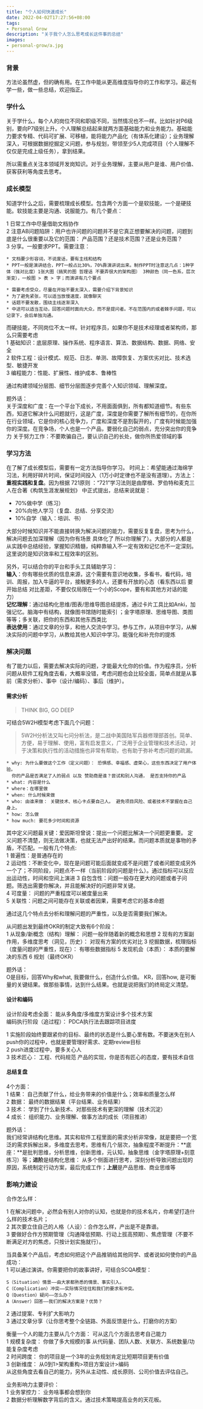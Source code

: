 ```yaml
---
title: "个人如何快速成长"
date: 2022-04-02T17:27:56+08:00
tags:
- Personal Grow
description: "关于我个人怎么思考成长这件事的总结"
images:
- personal-grow/a.jpg
---
```


### 背景

方法论虽然虚，但的确有用。在工作中能从更高维度指导你的工作和学习。最近有学一些，做一些总结，欢迎指正。

### 学什么

关于学什么，每个人的岗位不同和职级不同，当然情况也不一样。比如针对P6级别，要向P7级别上升。个人理解总结起来就两方面基础能力和业务能力。基础能力要求专精、代码可扩展、可移植，能将能力产品化（有体系化建设）；业务理解深入，可根据数据挖掘定义问题，参与规划，带领至少5人完成项目（个人理解不仅仅是完成上级任务），拿到结果。

所以需重点关注本领域开发岗知识。对于业务理解，主要从用户是谁、用户价值、获客获利等角度去思考。

### 成长模型

知道学什么之后，需要梳理成长模型。包含两个方面一个是软技能，一个是硬技能。软技能主要是沟通、说服能力。有几个要点： 

1 日常工作中尽量借助文档协作  
2 注意AB问题陷阱：用户也许问题的问题并不是它真正想要解决的问题，问题到底是什么很重要以及它的范围： 产品范围？还是技术范围？还是业务范围？  
3 分享。一般要求PPT。需要注意：  

    * 文档要少形容词，不说废话，要有主线和结构  
    * PPT一般是演讲结合，PPT一般占比30%，70%靠演讲说出来。制作PPT时注意这几点：1种字体（强对比度）1张大图（搞笑的图 哲理话 不要弄很大的架构图） 3种颜色（同一色系，层次渐变），一般图 > 表 > 字；而演讲有几个要点  

    * 需要考虑受众，尽量在开始不要太深入，需要介绍下背景知识  
    * 为了避免紧张，可以适当放慢速度，就像聊天  
    * 话题不要发散，围绕主线逐渐深入  
    * 中途可以适当互动，回答问题时面向大众，而不是提问者。不在范围内的或者棘手问题，可以记录下，会后单独沟通。  

而硬技能，不同岗位不太一样。针对程序员，如果你不是技术经理或者架构师，那么只需要考虑  
1 基础知识：底层原理、操作系统、程序语言、算法、数据结构、数据、网络、安全  
2 软件工程：设计模式、规范、日志、单测、故障恢复、方案优劣对比、技术选型、敏捷开发  
3 编程能力：性能、扩展性、维护成本、鲁棒性

通过构建领域分层图、细节分层图逐步完善个人知识领域、理解深度。

题外话：  
关于深度和广度：在一个平台下成长，不用面面俱到，所有都知道细节。有些东西，知道它解决什么问题就行，这是广度，深度是你需要了解所有细节的，在你所在行业领域，它是你的核心竞争力，广度和深度不是割裂开的，广度有时候能加强你的深度。在竞争场，个人也是一个产品，要弱化自己的弱点，充分突出你的竞争力
关于努力工作：不要欺骗自己，要认识自己的长处，做你所热爱领域的事

### 学习方法

在了解了成长模型后，需要有一定方法指导你学习。 时间上：希望能通过海绵学习法，利用好碎片时间，保证时间投入（1万小时定律也不是没有道理）。方法上：**重视实践和复盘**。因为根据 721原则 ：“721”学习法则是由摩根、罗伯特和麦克三人在合著《构筑生涯发展规划》 中正式提出，总结来说就是：

* 70%做中学（练习）
* 20%向他人学习（复盘、总结、分享交流）  
* 10%自学（输入：培训、书）  

大部分时候知识并不能直接转换为解决问题的能力，需要反复复盘，思考为什么，解决问题去加深理解（因为你有场景 具体化了 所以你理解了）。大部分的人都是从实践中总结经验，掌握知识精髓，纯粹靠输入不一定有效和记忆也不一定深刻。这里说的是知识效率和工程效率的区别。

另外，可以结合你的平台和手头工具辅助学习：  
**输入**：你有哪些优质的信息来源，这个需要有意识地收集，多看书，看代码，培训、周报，加入牛逼的平台，接触更多的人，还要有开放的心态（看东西以后 要开始总结 对比差距，不要仅仅局限在一个小的Scope，要有和其他方对话的能力）  
**记忆理解**：通过结构化思维/图表/思维导图总结提炼，通过卡片工具比如Anki，加强记忆。脑海中有结构，就像图书馆随时能索引 ；金字塔原理、思维导图、类图等等；多关联，把你的东西和其他东西类比  
**表达使用**：通过文章的分享，和他人交流中学习。参与工作，从项目中学习，从解决实际的问题中学习，从教给其他人知识中学习。能强化和补充你的提炼  

### 解决问题

有了能力以后，需要去解决实际的问题，才能最大化你的价值。作为程序员，分析问题从软件工程角度去看，大概率没错，考虑问题也会比较全面，简单点就是从事前（需求分析）、事中（设计/编码）、事后（维护）。 

#### 需求分析

> THINK BIG, GO DEEP

可结合5W2H模型考虑下面几个问题：
> 5W2H分析法又叫七问分析法，是二战中美国陆军兵器修理部首创。简单、方便，易于理解、使用，富有启发意义，广泛用于企业管理和技术活动，对于决策和执行性的活动措施也非常有帮助，也有助于弥补考虑问题的疏漏。

    * why: 为什么要做这个工作（定义问题）： 恐惧感、幸福感、虚荣心，这些东西决定了用户体验。
      你的产品是否满足了人的弱点 以及 赞助商是谁？尝试和别人沟通， 是否支持你的产品
    * what: 内容是什么  
    * where：在哪里做  
    * when: 什么时候来做  
    * who: 由谁来做： 关键技术、核心卡点要自己人。 避免项目风险、或者技术不掌握在自己身上。
    * how: 怎么做  
    * how much: 要花多少时间和资源  

其中定义问题最关键：爱因斯坦曾说：提出一个问题比解决一个问题更重要。
定义问题不清楚，则无法做决策，也就无法产出好的结果。而问题本质就是事物的矛盾，不匹配。一般有几个特点:  
1 普遍性：是普通存在的  
2 运动性：不断变化中，现在是问题可能后面就变成不是问题了或者问题变成另外一个了；不同阶段，问题点不一样（当前阶段的问题是什么）。通过指标可以反应出运动性，时间和空间上演进
3 自包含性：问题一般存在更大的问题或者子问题。筛选出需要你解决，并且能解决好的问题非常关键。  
4 可度量： 问题的严重程度可以被度量出来  
5 关联性：问题之间可能存在关联或者因果，需要考虑它的基本命题  

通过这几个特点去分析和理解问题的严重性，以及是否需要我们解决。  

从问题出发到最终OKR的制定大致有6个阶段：  
1 从现象/新概念（结构）理解： 问题一般伴随着新的概念和思想
2 现有的方案副作用，多维度思考（洞见，历史）： 对现有方案的优劣对比
3 挖掘数据，梳理指标（度量问题的严重性，现在）： 有哪些数据指标
5 发现机会（本质）： 本质的要解决的东西
6 规划（最终OKR）

题外话：  
O是目标，回答Why和what, 我要做什么，创造什么价值。
KR，回答how, 是可衡量的关键结果。做那些事情，达到什么结果。也就是说把我们的终局定义清楚。

#### 设计和编码

设计阶段考虑全面： 能从多角度/多维度方案设计多个技术方案  
编码执行阶段（追过程）： PDCA执行法去跟踪项目进度  

1 实施阶段始终要跟紧你的目标、最终的状态是什么要心里有数。不要迷失在别人push你的过程中，也就是要管理好需求、定期review目标  
2 push进度过程中，要多关心人  
3 技术匠心： 工程、代码规范  产品的实现，你是否有匠心的态度，要有技术自信

#### 总结复盘

4个方面：  
1 结果： 自己贡献了什么，给业务带来的价值是什么；效率和质量怎么样  
2 数据： 最终的数据结果（平台结果、业务结果）  
3 技术： 学到了什么新技术、对那些技术有更深的理解（技术沉淀）  
4 成长： 组织能力、业务理解、做事方法的成长（项目推进）  

题外话：  
我们经常讲结构化思维。其实和软件工程里面的需求分析非常像，就是要把一个宽泛的需求拆解出来，多维度去思考。思维有几个层次，抽象程度不断提升：**底座：**是批判思维，分析思维，创新思维，元认知，抽象思维（金字塔原理+刻意练习）等；**进阶**是结构化思维： 从多个侧面进行思考，深刻分析导致问题出现的原因，系统制定行动方案，最后完成工作；**上层**是产品思维、商业思维等

### 影响力建设

合作怎么样：  

1 在解决问题中，必然会有别人对你的认知，也就是你的技术名片，你希望打造什么样的技术名片；  
2 其次要立住自己的人格（人设）：合作怎么样，产出是不是靠谱。  
3 要做好合作方预期管理（沟通降低预期、行动上拔高预期）、焦虑管理（不要不断满足对方的焦虑，只按计划实施就行）。  

当具备某个产品后，考虑如何把这个产品推销给其他同学、或者说如何使你的产品成功：  
1 可以通过演讲。你需要把你的故事讲好，可结合SCQA模型：  

    S（Situation）情景——由大家都熟悉的情景、事实引入。
    C（Complication）冲突——实际情况往往和我们的要求有冲突。
    Q（Question）疑问——怎么办？
    A（Answer）回答——我们的解决方案是？优势？

2 通过提案、专利扩大影响力  
3 通过文章分享（让你思考整个全链路、外面反馈是什么，打磨你的方案）  

衡量一个人的能力主要从几个方面： 可从这几个方面去思考自己能力  
1 规模复杂度： 你做了多大规模的事 从代码量、团队人数、关联方、系统数量/功能复杂度考虑  
2 时间跨度： 你的项目是一个3年的业务规划肯定比短期项目更有价值  
3 创新维度： 从0到1>架构重构>项目方案设计>编码  
从这些角度去看自己的能力，另外从主动性、成长原则、公司价值去评估自己。

业务影响力主要评价：  
1 业务掌控力： 业务啥事都会想到你  
2 数据分析理解数字背后的含义。通过技术策略提高业务的天花板。  

